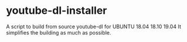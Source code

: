 # youtube-dl-installer
A script to build from source youtube-dl for UBUNTU 18.04 18.10 19.04
It simplifies the building as much as possible.

